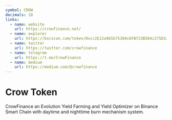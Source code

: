```yaml
---
symbol: CROW
decimals: 18
links:
  - name: website
    url: https://crowfinance.net/
  - name: explorer
    url: https://bscscan.com/token/0xcc2E12a9b5b75360c6FBf23B584c275D52cDdb0E
  - name: twitter
    url: https://twitter.com/crowfinance
  - name: telegram
    url: https://t.me/CrowFinance
  - name: medium
    url: https://medium.com/@crowfinance
---
```


# Crow Token

CrowFinance an Evolution Yield Farming and Yield Optimizer on Binance Smart Chain with daytime and nighttime burn mechanism system.
